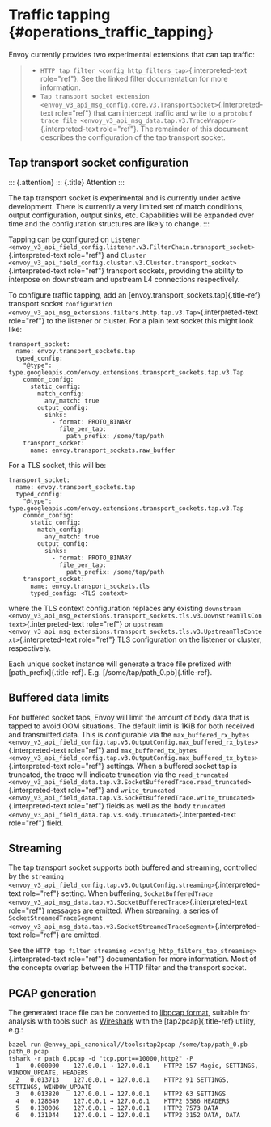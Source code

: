 Traffic tapping {#operations_traffic_tapping}
===============

Envoy currently provides two experimental extensions that can tap
traffic:

> -   `HTTP tap filter <config_http_filters_tap>`{.interpreted-text
>     role="ref"}. See the linked filter documentation for more
>     information.
> -   `Tap transport socket extension <envoy_v3_api_msg_config.core.v3.TransportSocket>`{.interpreted-text
>     role="ref"} that can intercept traffic and write to a
>     `protobuf trace file
>     <envoy_v3_api_msg_data.tap.v3.TraceWrapper>`{.interpreted-text
>     role="ref"}. The remainder of this document describes the
>     configuration of the tap transport socket.

Tap transport socket configuration
----------------------------------

::: {.attention}
::: {.title}
Attention
:::

The tap transport socket is experimental and is currently under active
development. There is currently a very limited set of match conditions,
output configuration, output sinks, etc. Capabilities will be expanded
over time and the configuration structures are likely to change.
:::

Tapping can be configured on `Listener
<envoy_v3_api_field_config.listener.v3.FilterChain.transport_socket>`{.interpreted-text
role="ref"} and `Cluster
<envoy_v3_api_field_config.cluster.v3.Cluster.transport_socket>`{.interpreted-text
role="ref"} transport sockets, providing the ability to interpose on
downstream and upstream L4 connections respectively.

To configure traffic tapping, add an
[envoy.transport_sockets.tap]{.title-ref} transport socket
`configuration <envoy_v3_api_msg_extensions.filters.http.tap.v3.Tap>`{.interpreted-text
role="ref"} to the listener or cluster. For a plain text socket this
might look like:

``` {.yaml}
transport_socket:
  name: envoy.transport_sockets.tap
  typed_config:
    "@type": type.googleapis.com/envoy.extensions.transport_sockets.tap.v3.Tap
    common_config:
      static_config:
        match_config:
          any_match: true
        output_config:
          sinks:
            - format: PROTO_BINARY
              file_per_tap:
                path_prefix: /some/tap/path
    transport_socket:
      name: envoy.transport_sockets.raw_buffer
```

For a TLS socket, this will be:

``` {.yaml}
transport_socket:
  name: envoy.transport_sockets.tap
  typed_config:
    "@type": type.googleapis.com/envoy.extensions.transport_sockets.tap.v3.Tap
    common_config:
      static_config:
        match_config:
          any_match: true
        output_config:
          sinks:
            - format: PROTO_BINARY
              file_per_tap:
                path_prefix: /some/tap/path
    transport_socket:
      name: envoy.transport_sockets.tls
      typed_config: <TLS context>
```

where the TLS context configuration replaces any existing `downstream
<envoy_v3_api_msg_extensions.transport_sockets.tls.v3.DownstreamTlsContext>`{.interpreted-text
role="ref"} or `upstream
<envoy_v3_api_msg_extensions.transport_sockets.tls.v3.UpstreamTlsContext>`{.interpreted-text
role="ref"} TLS configuration on the listener or cluster, respectively.

Each unique socket instance will generate a trace file prefixed with
[path_prefix]{.title-ref}. E.g. [/some/tap/path_0.pb]{.title-ref}.

Buffered data limits
--------------------

For buffered socket taps, Envoy will limit the amount of body data that
is tapped to avoid OOM situations. The default limit is 1KiB for both
received and transmitted data. This is configurable via the
`max_buffered_rx_bytes
<envoy_v3_api_field_config.tap.v3.OutputConfig.max_buffered_rx_bytes>`{.interpreted-text
role="ref"} and `max_buffered_tx_bytes
<envoy_v3_api_field_config.tap.v3.OutputConfig.max_buffered_tx_bytes>`{.interpreted-text
role="ref"} settings. When a buffered socket tap is truncated, the trace
will indicate truncation via the `read_truncated
<envoy_v3_api_field_data.tap.v3.SocketBufferedTrace.read_truncated>`{.interpreted-text
role="ref"} and `write_truncated
<envoy_v3_api_field_data.tap.v3.SocketBufferedTrace.write_truncated>`{.interpreted-text
role="ref"} fields as well as the body
`truncated <envoy_v3_api_field_data.tap.v3.Body.truncated>`{.interpreted-text
role="ref"} field.

Streaming
---------

The tap transport socket supports both buffered and streaming,
controlled by the `streaming
<envoy_v3_api_field_config.tap.v3.OutputConfig.streaming>`{.interpreted-text
role="ref"} setting. When buffering,
`SocketBufferedTrace <envoy_v3_api_msg_data.tap.v3.SocketBufferedTrace>`{.interpreted-text
role="ref"} messages are emitted. When streaming, a series of
`SocketStreamedTraceSegment
<envoy_v3_api_msg_data.tap.v3.SocketStreamedTraceSegment>`{.interpreted-text
role="ref"} are emitted.

See the
`HTTP tap filter streaming <config_http_filters_tap_streaming>`{.interpreted-text
role="ref"} documentation for more information. Most of the concepts
overlap between the HTTP filter and the transport socket.

PCAP generation
---------------

The generated trace file can be converted to [libpcap
format](https://wiki.wireshark.org/Development/LibpcapFileFormat),
suitable for analysis with tools such as
[Wireshark](https://www.wireshark.org/) with the [tap2pcap]{.title-ref}
utility, e.g.:

``` {.bash}
bazel run @envoy_api_canonical//tools:tap2pcap /some/tap/path_0.pb path_0.pcap
tshark -r path_0.pcap -d "tcp.port==10000,http2" -P
  1   0.000000    127.0.0.1 → 127.0.0.1    HTTP2 157 Magic, SETTINGS, WINDOW_UPDATE, HEADERS
  2   0.013713    127.0.0.1 → 127.0.0.1    HTTP2 91 SETTINGS, SETTINGS, WINDOW_UPDATE
  3   0.013820    127.0.0.1 → 127.0.0.1    HTTP2 63 SETTINGS
  4   0.128649    127.0.0.1 → 127.0.0.1    HTTP2 5586 HEADERS
  5   0.130006    127.0.0.1 → 127.0.0.1    HTTP2 7573 DATA
  6   0.131044    127.0.0.1 → 127.0.0.1    HTTP2 3152 DATA, DATA
```
